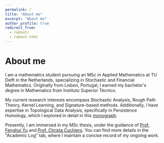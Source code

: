 ```yaml
---
permalink: /
title: "About me"
excerpt: "About me"
author_profile: true
redirect_from: 
  - /about/
  - /about.html
---
```


# About me

I am a mathematics student pursuing an MSc in Applied Mathematics at TU Delft in the Netherlands, specializing in Stochastic and Financial Mathematics. Originally from Lisbon, Portugal, I earned my bachelor's degree in Mathematics from Instituto Superior Técnico.

My current research interests encompass Stochastic Analysis, Rough Path Theory, Kernel Learning, and Signature-based methods. Additionally, I have expertise in Topological Data Analysis, specifically in Persistence Homology, which I explored in detail in this [monograph](https://drive.google.com/file/d/1FQ9M-xaZiH7hCbHod0WNRaahdIc-drhP/view).

Presently, I am immersed in my MSc thesis, under the guidance of [Prof. Fenghui Yu](https://fenghuiyu.github.io) and [Prof. Christa Cuchiero](https://homepage.univie.ac.at/christa.cuchiero/index.html). You can find more details in the "Academic Log" tab, where I maintain a concise record of my ongoing work.
